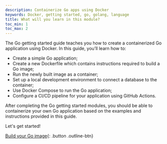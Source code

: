 ```yaml
---
description: Containerize Go apps using Docker
keywords: Docker, getting started, go, golang, language
title: What will you learn in this module?
toc_min: 1
toc_max: 2
---
```


The Go getting started guide teaches you how to create a containerized Go application using Docker. In this guide, you’ll learn how to:

* Create a simple Go application;
* Create a new Dockerfile which contains instructions required to build a Go image;
* Run the newly built image as a container;
* Set up a local development environment to connect a database to the container;
* Use Docker Compose to run the Go application;
* Configure a CI/CD pipeline for your application using GitHub Actions.

After completing the Go getting started modules, you should be able to containerize your own Go application based on the examples and instructions provided in this guide.

Let's get started!

[Build your Go image](build-images.md){: .button .outline-btn}

<br />
